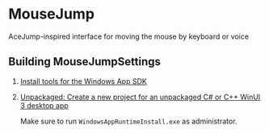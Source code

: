 # MouseJump
AceJump-inspired interface for moving the mouse by keyboard or voice

## Building MouseJumpSettings

1. [Install tools for the Windows App SDK](https://docs.microsoft.com/en-us/windows/apps/windows-app-sdk/set-up-your-development-environment?tabs=vs-2022-17-1-a%2Cvs-2022-17-1-b)
2. [Unpackaged: Create a new project for an unpackaged C# or C++ WinUI 3 desktop app](https://docs.microsoft.com/en-us/windows/apps/winui/winui3/create-your-first-winui3-app#unpackaged-create-a-new-project-for-an-unpackaged-c-or-c-winui-3-desktop-app)

   Make sure to run `WindowsAppRuntimeInstall.exe` as administrator.
